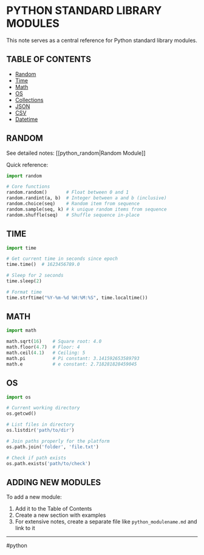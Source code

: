 # PYTHON STANDARD LIBRARY MODULES

This note serves as a central reference for Python standard library modules.

## TABLE OF CONTENTS
- [Random](#random)
- [Time](#time)
- [Math](#math)
- [OS](#os)
- [Collections](#collections)
- [JSON](#json)
- [CSV](#csv)
- [Datetime](#datetime)

## RANDOM

See detailed notes: [[python_random|Random Module]]

Quick reference:
```python
import random

# Core functions
random.random()       # Float between 0 and 1
random.randint(a, b)  # Integer between a and b (inclusive)
random.choice(seq)    # Random item from sequence
random.sample(seq, k) # k unique random items from sequence
random.shuffle(seq)   # Shuffle sequence in-place
```

## TIME

```python
import time

# Get current time in seconds since epoch
time.time()  # 1623456789.0

# Sleep for 2 seconds
time.sleep(2)

# Format time
time.strftime("%Y-%m-%d %H:%M:%S", time.localtime())
```

## MATH

```python
import math

math.sqrt(16)    # Square root: 4.0
math.floor(4.7)  # Floor: 4
math.ceil(4.1)   # Ceiling: 5
math.pi          # Pi constant: 3.141592653589793
math.e           # e constant: 2.718281828459045
```

## OS

```python
import os

# Current working directory
os.getcwd()

# List files in directory
os.listdir('path/to/dir')

# Join paths properly for the platform
os.path.join('folder', 'file.txt')

# Check if path exists
os.path.exists('path/to/check')
```

## ADDING NEW MODULES

To add a new module:
1. Add it to the Table of Contents
2. Create a new section with examples
3. For extensive notes, create a separate file like `python_modulename.md` and link to it

- - - 
#python 

